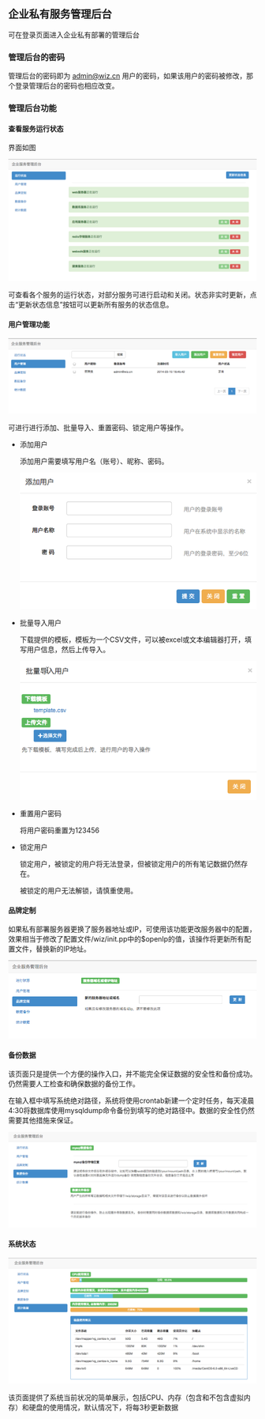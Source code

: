 ## 企业私有服务管理后台

可在登录页面进入企业私有部署的管理后台

### 管理后台的密码

管理后台的密码即为 admin@wiz.cn 用户的密码，如果该用户的密码被修改，那个登录管理后台的密码也相应改变。

### 管理后台功能

#### 查看服务运行状态

界面如图

![manage_running](img/manage_running.png)

可查看各个服务的运行状态，对部分服务可进行启动和关闭。状态非实时更新，点击“更新状态信息”按钮可以更新所有服务的状态信息。

#### 用户管理功能

![manage_user](img/manage_user.png)

可进行进行添加、批量导入、重置密码、锁定用户等操作。

+ 添加用户

    添加用户需要填写用户名（账号）、昵称、密码。

    ![manage_add](img/manage_add.png)

+ 批量导入用户

    下载提供的模板，模板为一个CSV文件，可以被excel或文本编辑器打开，填写用户信息，然后上传导入。

    ![manage_add](img/manage_import.png)

+ 重置用户密码

    将用户密码重置为123456

+ 锁定用户

    锁定用户，被锁定的用户将无法登录，但被锁定用户的所有笔记数据仍然存在。

    被锁定的用户无法解锁，请慎重使用。

#### 品牌定制

如果私有部署服务器更换了服务器地址或IP，可使用该功能更改服务器中的配置，效果相当于修改了配置文件/wiz/init.pp中的$openIp的值，该操作将更新所有配置文件，替换新的IP地址。

![manage_oem](img/manage_oem.png)

#### 备份数据

该页面只是提供一个方便的操作入口，并不能完全保证数据的安全性和备份成功。仍然需要人工检查和确保数据的备份工作。

在输入框中填写系统绝对路径，系统将使用crontab新建一个定时任务，每天凌晨4:30将数据库使用mysqldump命令备份到填写的绝对路径中。数据的安全性仍然需要其他措施来保证。

![manage_backup](img/manage_backup.png)

#### 系统状态

![manage_sysinfo](img/manage_sysinfo.png)

该页面提供了系统当前状况的简单展示，包括CPU、内存（包含和不包含虚拟内存）和硬盘的使用情况，默认情况下，将每3秒更新数据

